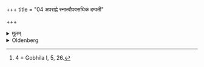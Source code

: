 +++
title = "04 अपराह्णे स्नात्वौपवसथिकं दम्पती"

+++

<details><summary>मूलम्</summary>

अपराह्णे स्नात्वौपवसथिकं दम्पती भुञ्जीयाताम् ४
</details>

<details><summary>Oldenberg</summary>

4 [^fn_1004]. In the afternoon, husband and wife, after having bathed, should eat fast-day food.

[^fn_1004]: 4 = Gobhila I, 5, 26.
</details>
